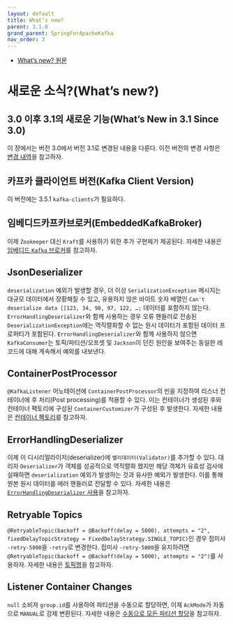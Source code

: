 ```yaml
---
layout: default
title: What’s new?
parent: 3.1.0
grand_parent: SpringForApacheKafka
nav_order: 3
---
```


- [What’s new? 원문](https://docs.spring.io/spring-kafka/reference/whats-new.html)

# 새로운 소식?(What’s new?)


## 3.0 이후 3.1의 새로운 기능(What’s New in 3.1 Since 3.0)
이 장에서는 버전 3.0에서 버전 3.1로 변경된 내용을 다룬다. 이전 버전의 변경 사항은 [변경 내역](https://docs.spring.io/spring-kafka/reference/appendix/change-history.html)을 참고하자.


## 카프카 클라이언트 버전(Kafka Client Version)
이 버전에는 3.5.1 `kafka-clients`가 필요하다.


## 임베디드카프카브로커(EmbeddedKafkaBroker)
이제 `Zookeeper` 대신 `Kraft`를 사용하기 위한 추가 구현체가 제공된다. 자세한 내용은 [임베디드 `Kafka` 브로커](https://docs.spring.io/spring-kafka/reference/testing.html#ekb)를 참고하자.


## JsonDeserializer
`deserialization` 예외가 발생할 경우, 더 이상 `SerializationException` 메시지는 대규모 데이터에서 장황해질 수 있고, 유용하지 않은 바이트 숫자 배열인 `Can't deserialize data [[123, 34, 98, 97, 122, …​;` 데이터를 포함하지 않는다. `ErrorHandlingDeserializer`와 함께 사용하는 경우 오류 핸들러로 전송된 `DeserializationException`에는 역직렬화할 수 없는 원시 데이터가 포함된 데이터 프로퍼티가 포함된다. `ErrorHandlingDeserializer`와 함께 사용하지 않으면 `KafkaConsumer`는 토픽/파티션/오프셋 및 `Jackson`이 던진 원인을 보여주는 동일한 레코드에 대해 계속해서 예외를 내보낸다.


## ContainerPostProcessor
`@KafkaListener` 어노테이션에 `ContainerPostProcessor`의 빈을 지정하여 리스너 컨테이너에 후 처리(Post processing)를 적용할 수 있다. 이는 컨테이너가 생성된 후와 컨테이너 팩토리에 구성된 `ContainerCustomizer`가 구성된 후 발생한다. 자세한 내용은 [컨테이너 팩토리](https://docs.spring.io/spring-kafka/reference/kafka/container-factory.html)를 참고하자.


## ErrorHandlingDeserializer
이제 이 디시리얼라이저(deserializer)에 `밸리데이터(Validator)`를 추가할 수 있다. 대리자 `Deserializer`가 객체를 성공적으로 역직렬화 했지만 해당 객체가 유효성 검사에 실패하면 `deserialization` 예외가 발생하는 것과 유사한 예외가 발생한다. 이를 통해 원본 원시 데이터를 에러 핸들러로 전달할 수 있다. 자세한 내용은 [`ErrorHandlingDeserializer` 사용](https://docs.spring.io/spring-kafka/reference/kafka/serdes.html#error-handling-deserializer)을 참고하자.


## Retryable Topics
`@RetryableTopic(backoff = @Backoff(delay = 5000), attempts = "2", fixedDelayTopicStrategy = FixedDelayStrategy.SINGLE_TOPIC)`인 경우 접미사 `-retry-5000`을 `-retry`로 변경한다. 접미사 `-retry-5000`을 유지하려면 `@RetryableTopic(backoff = @Backoff(delay = 5000), attempts = "2")`를 사용하자. 자세한 내용은 [토픽명](https://docs.spring.io/spring-kafka/reference/retrytopic/topic-naming.html)을 참고하자.


## Listener Container Changes
`null` 소비자 `group.id`를 사용하여 파티션을 수동으로 할당하면, 이제 `AckMode`가 자동으로 `MANUAL`로 강제 변환된다. 자세한 내용은 [수동으로 모든 파티션 할당](https://docs.spring.io/spring-kafka/reference/tips.html#tip-assign-all-parts)을 참고하자.

